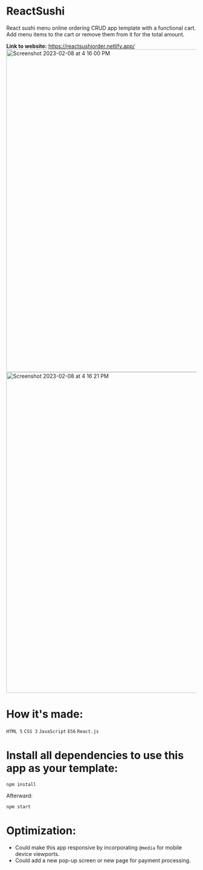 # ReactSushi
React sushi menu online ordering CRUD app template with a functional cart. Add menu items to the cart or remove them from it for the total amount.  

**Link to website:** https://reactsushiorder.netlify.app/
<img width="853" alt="Screenshot 2023-02-08 at 4 16 00 PM" src="https://user-images.githubusercontent.com/100463706/217681676-52a84900-11f9-445a-801b-7f06dc43a666.png">
<img width="848" alt="Screenshot 2023-02-08 at 4 16 21 PM" src="https://user-images.githubusercontent.com/100463706/217681706-77ee91cd-d993-49f0-b3c7-7dd40f060e00.png">

# How it's made:
`HTML 5` `CSS 3` `JavaScript` `ES6` `React.js`

# Install all dependencies to use this app as your template:

`npm install`

Afterward:

`npm start`

# Optimization: 
- Could make this app responsive by incorporating `@media` for mobile device viewports.
- Could add a new pop-up screen or new page for payment processing.

